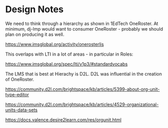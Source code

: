 Design Notes
============

We need to think through a hierarchy as shown in 1EdTech OneRoster.  At minimum,
dj-lmp would want to consumer OneRoster - probably we should plan on producing
it as well.

https://www.imsglobal.org/activity/onerosterlis

This overlaps with LTI in a lot of areas - in particular in Roles:

https://www.imsglobal.org/spec/lti/v1p3/#standardvocabs

The LMS that is best at Hierachy is D2L.  D2L was influential in the creation
of OneRoster.

https://community.d2l.com/brightspace/kb/articles/5399-about-org-unit-type-editor

https://community.d2l.com/brightspace/kb/articles/4529-organizational-units-data-sets

https://docs.valence.desire2learn.com/res/orgunit.html
